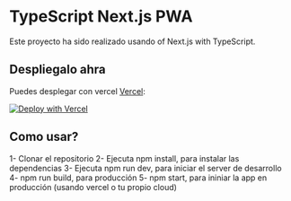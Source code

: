 # TypeScript Next.js PWA

Este proyecto ha sido realizado usando of Next.js with TypeScript.

## Despliegalo ahra

Puedes desplegar con vercel [Vercel](https://vercel.com):

[![Deploy with Vercel](https://vercel.com/button)](https://vercel.com/import/project?template=https://github.com/erickoficial69/pwa-next.js-ts/)

## Como usar?

1- Clonar el repositorio
2- Ejecuta npm install, para instalar las dependencias
3- Ejecuta npm run dev, para iniciar el server de desarrollo
4- npm run build, para producción
5- npm start, para ininiar la app en producción (usando vercel o tu propio cloud)

